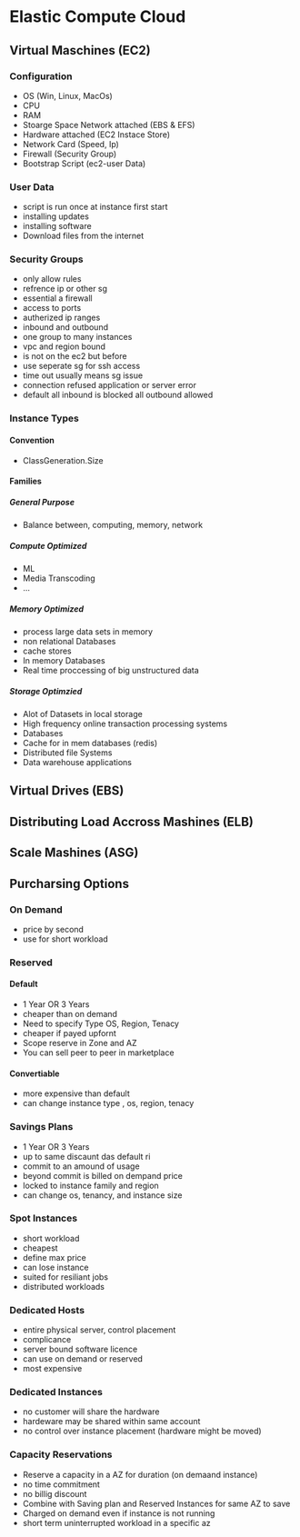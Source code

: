 # Elastic Compute Cloud

## Virtual Maschines (EC2)

### Configuration
- OS (Win, Linux, MacOs)
- CPU
- RAM
- Stoarge Space Network attached (EBS & EFS)
- Hardware attached (EC2 Instace Store)
- Network Card (Speed, Ip)
- Firewall (Security Group)
- Bootstrap Script (ec2-user Data)

### User Data
- script is run once at instance first start
- installing updates
- installing software
- Download files from the internet

### Security Groups
- only allow rules
- refrence ip or other sg
- essential a firewall
- access to ports
- autherized ip ranges
- inbound and outbound
- one group to many instances
- vpc and region bound
- is not on the ec2 but before
- use seperate sg for ssh access
- time out usually means sg issue
- connection refused application or server error
- default all inbound is blocked all outbound allowed


### Instance Types

#### Convention
- ClassGeneration.Size

#### Families
##### General Purpose
- Balance between, computing, memory, network
##### Compute Optimized
- ML
- Media Transcoding 
- ...
##### Memory Optimized
- process large data sets in memory
- non relational Databases
- cache stores
- In memory Databases 
- Real time proccessing of big unstructured data

##### Storage Optimzied
- Alot of Datasets in local storage
- High frequency online transaction processing systems
- Databases
- Cache for in mem databases (redis)
- Distributed file Systems
- Data warehouse applications

## Virtual Drives (EBS)

## Distributing Load Accross Mashines (ELB) 

## Scale Mashines (ASG)

## Purcharsing Options
### On Demand
- price by second
- use for short workload
### Reserved
#### Default
- 1 Year OR 3 Years 
- cheaper than on demand
- Need to specify Type OS, Region, Tenacy
- cheaper if payed upfornt
- Scope reserve in Zone and AZ
- You can sell peer to peer in marketplace
#### Convertiable
- more expensive than default
- can change instance  type , os, region, tenacy

### Savings Plans
- 1 Year OR 3 Years
- up to same discaunt das default ri
- commit to an amound of usage
- beyond commit is billed on dempand price
- locked to instance family and region
- can change os, tenancy, and instance size
### Spot Instances
- short workload
- cheapest
- define max price
- can lose instance
- suited for resiliant jobs
- distributed workloads
### Dedicated Hosts
- entire physical server, control placement
- complicance
- server bound software licence 
- can use on demand or reserved 
- most expensive 
### Dedicated Instances
- no customer will share the hardware
- hardeware may be shared within same account
- no control over instance placement (hardware might be moved)
### Capacity Reservations
- Reserve a capacity in a AZ for duration (on demaand instance)
- no time commitment
- no billig discount
- Combine with Saving plan and Reserved Instances for same AZ to save
- Charged on demand even if instance is not running
- short term uninterrupted workload in a specific az
